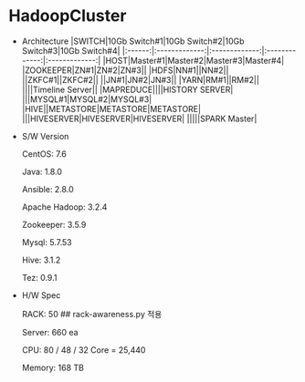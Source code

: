 # HadoopCluster

- Architecture
  |SWITCH|10Gb Switch#1|10Gb Switch#2|10Gb Switch#3|10Gb Switch#4|
  |:------:|:-------------:|:-------------:|:-------------:|:-------------:|
  |HOST|Master#1|Master#2|Master#3|Master#4|
  |ZOOKEEPER|ZN#1|ZN#2|ZN#3||
  |HDFS|NN#1||NN#2||
  ||ZKFC#1||ZKFC#2||
  ||JN#1|JN#2|JN#3||
  |YARN|RM#1||RM#2||
  ||||Timeline Server||
  |MAPREDUCE||||HISTORY SERVER|
  |||MYSQL#1|MYSQL#2|MYSQL#3|
  |HIVE||METASTORE|METASTORE|METASTORE|
  |||HIVESERVER|HIVESERVER|HIVESERVER|
  |||||SPARK Master|

- S/W Version

  CentOS: 7.6

  Java: 1.8.0

  Ansible: 2.8.0

  Apache Hadoop: 3.2.4

  Zookeeper: 3.5.9

  Mysql: 5.7.53
  
  Hive: 3.1.2

  Tez: 0.9.1
  
- H/W Spec
  
  RACK: 50 ## rack-awareness.py 적용
  
  Server: 660 ea
  
  CPU: 80 / 48 / 32 Core = 25,440
  
  Memory: 168 TB
  
  
  
  
  
  
  
